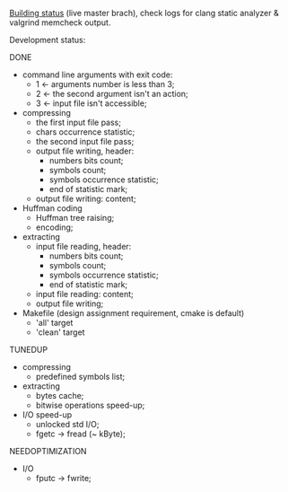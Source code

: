 [Building status](https://build.opensuse.org/package/show/home:DarkSS/HuffmanArchiver) (live master brach), check logs for clang static analyzer & valgrind memcheck output.

Development status:

DONE
 * command line arguments with exit code:
   + 1 ← arguments number is less than 3;
   + 2 ← the second argument isn't an action;
   + 3 ← input file isn't accessible;
 * compressing
   + the first input file pass;
   + chars occurrence statistic;
   + the second input file pass;
   + output file writing, header:
     * numbers bits count;
     * symbols count;
     * symbols occurrence statistic;
     * end of statistic mark;
   + output file writing: content;
 * Huffman coding
   + Huffman tree raising;
   + encoding;
 * extracting
   + input file reading, header:
     * numbers bits count;
     * symbols count;
     * symbols occurrence statistic;
     * end of statistic mark;
   + input file reading: content;
   + output file writing;
 * Makefile (design assignment requirement, cmake is default)
   + 'all' target
   + 'clean' target

TUNEDUP
 * compressing
   + predefined symbols list;
 * extracting
   + bytes cache;
   + bitwise operations speed-up;
 * I/O speed-up
   + unlocked std I/O;
   + fgetc → fread (~ kByte);

NEEDOPTIMIZATION
 * I/O
   + fputc → fwrite;
